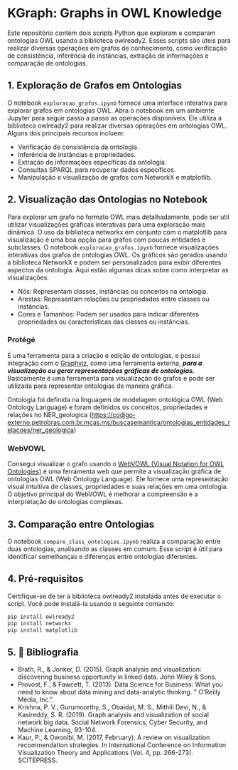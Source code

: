 # KGraph: Graphs in OWL Knowledge 

Este repositório contém dois scripts Python que exploram e comparam ontologias OWL usando a biblioteca owlready2. Esses scripts são úteis para realizar diversas operações em grafos de conhecimento, como verificação de consistência, inferência de instâncias, extração de informações e comparação de ontologias.

## 1. Exploração de Grafos em Ontologias

O notebook `exploracao_grafos.ipynb` fornece uma interface interativa para explorar grafos em ontologias OWL. Abra o notebook em um ambiente Jupyter para seguir passo a passo as operações disponíveis. Ele utiliza a biblioteca owlready2 para realizar diversas operações em ontologias OWL. Alguns dos principais recursos incluem:
- Verificação de consistência da ontologia.
- Inferência de instâncias e propriedades.
- Extração de informações específicas da ontologia.
- Consultas SPARQL para recuperar dados específicos.
- Manipulação e visualização de grafos com NetworkX e matplotlib.


## 2. Visualização das Ontologias no Notebook
Para explorar um grafo no formato OWL mais detalhadamente, pode ser util utilizar visualizações gráficas interativas para uma exploração mais dinâmica. O uso da biblioteca networkx em conjunto com o matplotlib para visualização é uma boa opção para grafos com poucas entidades e subclasses. O notebook `exploracao_grafos.ipynb` fornece visualizações interativas dos grafos de ontologias OWL. Os gráficos são gerados usando a biblioteca NetworkX e podem ser personalizados para exibir diferentes aspectos da ontologia. Aqui estão algumas dicas sobre como interpretar as visualizações:

- Nós: Representam classes, instâncias ou conceitos na ontologia.
- Arestas: Representam relações ou propriedades entre classes ou instâncias.
- Cores e Tamanhos: Podem ser usados para indicar diferentes propriedades ou características das classes ou instâncias.

### Protégé 
É uma ferramenta para a criação e edição de ontologias, e possui integração com o [Graphviz](https://graphviz.org/download/), como uma ferramenta externa, _**para a visualização ou gerar representações gráficas de ontologias.**_ Basicamente é uma ferramenta para visualização de grafos e pode ser utilizada para representar ontologias de maneira gráfica. 

Ontologia foi definida na linguagem de modelagem ontológica OWL (Web Ontology Language) e foram definidos os conceitos, propriedades e relações no NER_geologica (https://codigo-externo.petrobras.com.br.mcas.ms/buscasemantica/ontologias_entidades_relacoes/ner_geologica)

### WebVOWL
Consegui visualizar o grafo usando o [WebVOWL (Visual Notation for OWL Ontologies)](https://service.tib.eu/webvowl/) é uma ferramenta web que permite a visualização gráfica de ontologias OWL (Web Ontology Language). Ele fornece uma representação visual intuitiva de classes, propriedades e suas relações em uma ontologia. O objetivo principal do WebVOWL é melhorar a compreensão e a interpretação de ontologias complexas.

## 3. Comparação entre Ontologias
O notebook `compare_class_ontologies.ipynb` realiza a comparação entre duas ontologias, analisando as classes em comum. Esse script é útil para identificar semelhanças e diferenças entre ontologias diferentes.

## 4. Pré-requisitos
Certifique-se de ter a biblioteca owlready2 instalada antes de executar o script. Você pode instalá-la usando o seguinte comando:
```bash
pip install owlready2
pip install networkx
pip install matplotlib
```
## 5. 📝 Bibliografia
- Brath, R., & Jonker, D. (2015). Graph analysis and visualization: discovering business opportunity in linked data. John Wiley & Sons.
- Provost, F., & Fawcett, T. (2013). Data Science for Business: What you need to know about data mining and data-analytic thinking. " O'Reilly Media, Inc.".
- Krishna, P. V., Gurumoorthy, S., Obaidat, M. S., Mithili Devi, N., & Kasireddy, S. R. (2019). Graph analysis and visualization of social network big data. Social Network Forensics, Cyber Security, and Machine Learning, 93-104.
- Kaur, P., & Owonibi, M. (2017, February). A review on visualization recommendation strategies. In International Conference on Information Visualization Theory and Applications (Vol. 4, pp. 266-273). SCITEPRESS.
